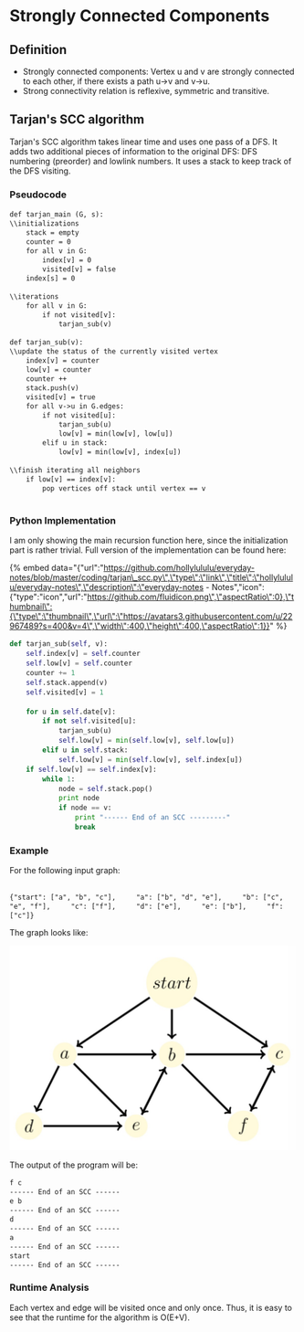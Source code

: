# Strongly Connected Components

## Definition

* Strongly connected components: Vertex u and v are strongly connected to each other, if there exists a path u-&gt;v and v-&gt;u.
* Strong connectivity relation is reflexive, symmetric and transitive.

## Tarjan's SCC algorithm

Tarjan's SCC algorithm takes linear time and uses one pass of a DFS. It adds two additional pieces of information to the original DFS: DFS numbering \(preorder\) and lowlink numbers. It uses a stack to keep track of the DFS visiting. 

### Pseudocode

```text
def tarjan_main (G, s):
\\initializations
    stack = empty
    counter = 0
    for all v in G:
        index[v] = 0
        visited[v] = false
    index[s] = 0
    
\\iterations
    for all v in G:
        if not visited[v]:
            tarjan_sub(v)
            
def tarjan_sub(v):
\\update the status of the currently visited vertex
    index[v] = counter
    low[v] = counter
    counter ++
    stack.push(v)
    visited[v] = true
    for all v->u in G.edges:
        if not visited[u]:
            tarjan_sub(u)
            low[v] = min(low[v], low[u])
        elif u in stack:
            low[v] = min(low[v], index[u])
    
\\finish iterating all neighbors
    if low[v] == index[v]:
        pop vertices off stack until vertex == v
        
```

### Python Implementation

I am only showing the main recursion function here, since the initialization part is rather trivial. Full version of the implementation can be found here:

{% embed data="{\"url\":\"https://github.com/hollylululu/everyday-notes/blob/master/coding/tarjan\_scc.py\",\"type\":\"link\",\"title\":\"hollylululu/everyday-notes\",\"description\":\"everyday-notes - Notes\",\"icon\":{\"type\":\"icon\",\"url\":\"https://github.com/fluidicon.png\",\"aspectRatio\":0},\"thumbnail\":{\"type\":\"thumbnail\",\"url\":\"https://avatars3.githubusercontent.com/u/22967489?s=400&v=4\",\"width\":400,\"height\":400,\"aspectRatio\":1}}" %}

```python
def tarjan_sub(self, v):
    self.index[v] = self.counter
    self.low[v] = self.counter
    counter += 1
    self.stack.append(v)
    self.visited[v] = 1
    
    for u in self.date[v]:
        if not self.visited[u]:
            tarjan_sub(u)
            self.low[v] = min(self.low[v], self.low[u])
        elif u in self.stack:
            self.low[v] = min(self.low[v], self.index[u])
    if self.low[v] == self.index[v]:
        while 1:
            node = self.stack.pop()
            print node
            if node == v:
                print "------ End of an SCC ---------"
                break
```

### Example

For the following input graph:

```text

{"start": ["a", "b", "c"],     "a": ["b", "d", "e"],     "b": ["c", "e", "f"],     "c": ["f"],     "d": ["e"],     "e": ["b"],     "f":["c"]}

```

The graph looks like:

![Sample input graph](../.gitbook/assets/example%20%281%29.jpg)

The output of the program will be:

```text
f c 
------ End of an SCC ------ 
e b 
------ End of an SCC ------ 
d 
------ End of an SCC ------ 
a 
------ End of an SCC ------ 
start 
------ End of an SCC ------
```

### Runtime Analysis

Each vertex and edge will be visited once and only once. Thus, it is easy to see that the runtime for the algorithm is O\(E+V\). 

